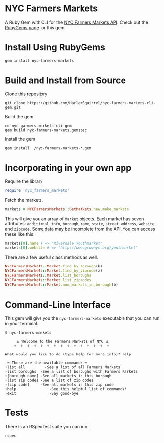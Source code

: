 # NYC Farmers Markets
A Ruby Gem with CLI for the [NYC Farmers Markets API](https://dev.socrata.com/foundry/data.cityofnewyork.us/cw3p-q2v6).
Check out the [RubyGems page](https://rubygems.org/gems/nyc-farmers-markets) for this gem.

# Install Using RubyGems
```
gem install nyc-farmers-markets
```


# Build and Install from Source
Clone this repository
```
git clone https://github.com/HarlemSquirrel/nyc-farmers-markets-cli-gem.git
```
Build the gem
```
cd nyc-garmers-markets-cli-gem
gem build nyc-farmers-markets.gemspec
```
Install the gem
```
gem install ./nyc-farmers-markets-*.gem
```


# Incorporating in your own app
Require the library
```ruby
require 'nyc_farmers_markets'
```

Fetch the markets.
```ruby
markets = NYCFarmersMarkets::GetMarkets.new.make_markets
```

This will give you an array of `Market` objects. Each market has seven attributes: `additional_info`, `borough`, `name`, `state`, `street_address`, `website`, and `zipcode`. Some data may be incomplete from the API. You can access these like this:
```ruby
markets[0].name # => "Riverdale Youthmarket"
markets[0].website # => "http://www.grownyc.org/youthmarket"
```

There are a few useful class methods as well.
```ruby
NYCFarmersMarkets::Market.find_by_borough(b)
NYCFarmersMarkets::Market.find_by_zipcode(z)
NYCFarmersMarkets::Market.list_boroughs
NYCFarmersMarkets::Market.list_zipcodes
NYCFarmersMarkets::Market.num_markets_in_borough(b)
```


# Command-Line Interface
This gem will give you the `nyc-farmers-markets` executable that you can run in your terminal.
```
$ nyc-farmers-markets

	 ⚶ Welcome to the Farmers Markets of NYC ⚶
	⚘  ⚘  ⚘  ⚘  ⚘  ⚘  ⚘  ⚘  ⚘  ⚘  ⚘  ⚘  ⚘  ⚘  ⚘  

What would you like to do (type help for more info)? help

 ⌨ These are the available commands ⌨
☞list all	      -See a list of all Farmers Markets
☞list boroughs  -See a list of boroughs with Farmers Markets
☞[borough name] -See all markets in this borough
☞list zip codes -See a list of zip codes
☞[zip code]	    -See all markets in this zip code
☞help		        -See this helpful list of commands!
☞exit		        -Say good-bye
```

# Tests
There is an RSpec test suite you can run.
```
rspec
```
